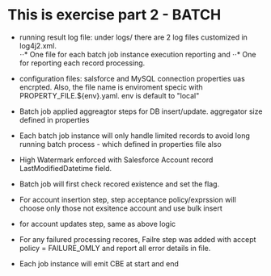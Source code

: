 # This is exercise part 2 - BATCH

- running result log file: under logs/ there are 2  log files customized in log4j2.xml.  
⋅⋅* One file for each batch job instance execution reporting and 
⋅⋅* One for reporting each record processing.

- configuration files: salsforce and MySQL connection properties uas encrpted. Also, the file name is enviroment specic with PROPERTY_FILE.${env}.yaml. 
env is default to "local"

- Batch job applied aggreagtor steps for DB insert/update. aggregator size defined in properties

- Each batch job instance will only handle limited records to avoid long running batch process - which defined in properties file also

- High Watermark enforced with Salesforce Account record LastModifiedDatetime field.

- Batch job will first check recored existence and set the flag.

- For account insertion step, step acceptance policy/exprssion will choose only those not exsitence account and use bulk insert

- for account updates step, same as above logic

- For any failured processing recores, Failre step was added with accept policy = FAILURE_OMLY and report all error details in file.

- Each job instance will emit CBE at start and end
